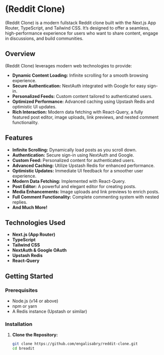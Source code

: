 # (Reddit Clone)

(Reddit Clone) is a modern fullstack Reddit clone built with the Next.js App
Router, TypeScript, and Tailwind CSS. It’s designed to offer a seamless,
high-performance experience for users who want to share content, engage in
discussions, and build communities.

## Overview

(Reddit Clone) leverages modern web technologies to provide:

- **Dynamic Content Loading:** Infinite scrolling for a smooth browsing
  experience.
- **Secure Authentication:** NextAuth integrated with Google for easy sign-in.
- **Personalized Feeds:** Custom content tailored to authenticated users.
- **Optimized Performance:** Advanced caching using Upstash Redis and optimistic
  UI updates.
- **Rich Interaction:** Modern data fetching with React-Query, a fully featured
  post editor, image uploads, link previews, and nested comment functionality.

## Features

- **Infinite Scrolling:** Dynamically load posts as you scroll down.
- **Authentication:** Secure sign-in using NextAuth and Google.
- **Custom Feed:** Personalized content for authenticated users.
- **Advanced Caching:** Utilize Upstash Redis for enhanced performance.
- **Optimistic Updates:** Immediate UI feedback for a smoother user experience.
- **Modern Data Fetching:** Implemented with React-Query.
- **Post Editor:** A powerful and elegant editor for creating posts.
- **Media Enhancements:** Image uploads and link previews to enrich posts.
- **Full Comment Functionality:** Complete commenting system with nested
  replies.
- **And Much More!**

## Technologies Used

- **Next.js (App Router)**
- **TypeScript**
- **Tailwind CSS**
- **NextAuth & Google OAuth**
- **Upstash Redis**
- **React-Query**

## Getting Started

### Prerequisites

- Node.js (v14 or above)
- npm or yarn
- A Redis instance (Upstash or similar)

### Installation

1. **Clone the Repository:**

   ```bash
   git clone https://github.com/engalisabry/reddit-clone.git
   cd breadit
   ```
